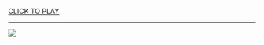 
<a href="https://premium76.site?title=shark_games_unblocked&ref=13M">CLICK TO PLAY</a></h3>
<hr>

<a href="https://premium76.site?title=shark_games_unblocked&ref=13M"><img src="https://clearcache.store/games.png"></a>


